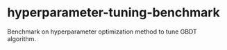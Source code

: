 # hyperparameter-tuning-benchmark
Benchmark on hyperparameter optimization method to tune GBDT algorithm. 
